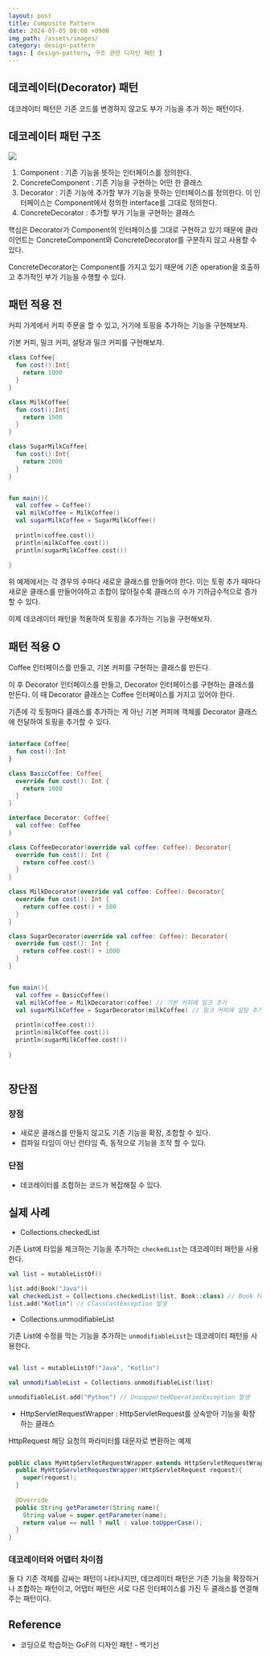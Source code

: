 ```yaml
---
layout: post
title: Composite Pattern
date: 2024-07-05 08:00 +0900
img_path: /assets/images/
category: design-pattern
tags: [ design-pattern, 구조 관련 디자인 패턴 ]
---
```


## 데코레이터(Decorator) 패턴

데코레이터 패턴은 기존 코드를 변경하지 않고도 부가 기능을 추가 하는 패턴이다. 

## 데코레이터 패턴 구조

![]({{site.url}}/assets/images/decorator.png)

1. Component : 기존 기능을 뜻하는 인터페이스를 정의한다.
2. ConcreteComponent : 기존 기능을 구현하는 어떤 한 클래스
3. Decorator : 기존 기능에 추가할 부가 기능을 뜻하는 인터페이스를 정의한다. 이 인터페이스는 Component에서 정의한 interface를 그대로 정의한다. 
4. ConcreteDecorator : 추가할 부가 기능을 구현하는 클래스

핵심은 Decorator가 Component의 인터페이스를 그대로 구현하고 있기 때문에 클라이언트는 ConcreteComponent와 ConcreteDecorator를 구분하지 않고 사용할 수 있다.

ConcreteDecorator는 Component를 가지고 있기 때문에 기존 operation을 호출하고 추가적인 부가 기능을 수행할 수 있다.

## 패턴 적용 전 

커피 가게에서 커피 주문을 할 수 있고, 거기에 토핑을 추가하는 기능을 구현해보자.

기본 커피, 밀크 커피, 설탕과 밀크 커피를 구현해보자.

```kotlin
class Coffee{
  fun cost():Int{
    return 1000
  }
}

class MilkCoffee{
  fun cost():Int{
    return 1500
  }
}

class SugarMilkCoffee{
  fun cost():Int{
    return 2000
  }
}


fun main(){
  val coffee = Coffee()
  val milkCoffee = MilkCoffee()
  val sugarMilkCoffee = SugarMilkCoffee()
  
  println(coffee.cost())
  println(milkCoffee.cost())
  println(sugarMilkCoffee.cost())
  
}

```

위 예제에서는 각 경우의 수마다 새로운 클래스를 만들어야 한다. 이는 토핑 추가 때마다 새로운 클래스를 만들어야하고 조합이 많아질수록 클래스의 수가 기하급수적으로 증가할 수 있다.

이제 데코레이터 패턴을 적용하여 토핑을 추가하는 기능을 구현해보자.

## 패턴 적용 O 

Coffee 인터페이스를 만들고, 기본 커피를 구현하는 클래스를 만든다. 

이 후 Decorator 인터페이스를 만들고, Decorator 인터페이스를 구현하는 클래스를 만든다. 이 때 Decorator 클래스는 Coffee 인터페이스를 가지고 있어야 한다.

기존에 각 토핑마다 클래스를 추가하는 게 아닌 기본 커피에 객체를 Decorator 클래스에 전달하여 토핑을 추가할 수 있다.

```kotlin

interface Coffee{
  fun cost():Int
}

class BasicCoffee: Coffee{
  override fun cost(): Int {
    return 1000
  }
}

interface Decorator: Coffee{
  val coffee: Coffee
}

class CoffeeDecorator(override val coffee: Coffee): Decorator{
  override fun cost(): Int {
    return coffee.cost()
  }
}

class MilkDecorator(override val coffee: Coffee): Decorator{
  override fun cost(): Int {
    return coffee.cost() + 500
  }
}

class SugarDecorator(override val coffee: Coffee): Decorator{
  override fun cost(): Int {
    return coffee.cost() + 1000
  }
}

```

```kotlin

fun main(){
  val coffee = BasicCoffee()
  val milkCoffee = MilkDecorator(coffee) // 기본 커피에 밀크 추가
  val sugarMilkCoffee = SugarDecorator(milkCoffee) // 밀크 커피에 설탕 추가
  
  println(coffee.cost())
  println(milkCoffee.cost())
  println(sugarMilkCoffee.cost())
  
}



```




## 장단점

### 장점

- 새로운 클래스를 만들지 않고도 기존 기능을 확장, 조합할 수 있다.
- 컴파일 타임이 아닌 런타임 즉, 동적으로 기능을 조작 할 수 있다. 


### 단점 

- 데코레이터를 조합하는 코드가 복잡해질 수 있다.


## 실제 사례

- Collections.checkedList

기존 List에 타입을 체크하는 기능을 추가하는 `checkedList`는 데코레이터 패턴을 사용한다. 

```kotlin
val list = mutableListOf()

list.add(Book("Java"))
val checkedList = Collections.checkedList(list, Book::class) // Book 타입만 추가할 수 있는 리스트
list.add("Kotlin") // ClassCastException 발생


```

- Collections.unmodifiableList

기존 List에 수정을 막는 기능을 추가하는 `unmodifiableList`는 데코레이터 패턴을 사용한다.

```kotlin

val list = mutableListOf("Java", "Kotlin")

val unmodifiableList = Collections.unmodifiableList(list)

unmodifiableList.add("Python") // UnsupportedOperationException 발생

```

- HttpServletRequestWrapper : HttpServletRequest를 상속받아 기능을 확장하는 클래스 

HttpRequest 해당 요청의 파라미터를 대문자로 변환하는 예제

```java

public class MyHttpServletRequestWrapper extends HttpServletRequestWrapper{
  public MyHttpServletRequestWrapper(HttpServletRequest request){
    super(request);
  }
  
  @Override
  public String getParameter(String name){
    String value = super.getParameter(name);
    return value == null ? null : value.toUpperCase();
  }
}

```

### 데코레이터와 어댑터 차이점 

둘 다 기존 객체를 감싸는 패턴이 나타나지만, 데코레이터 패턴은 기존 기능을 확장하거나 조합하는 패턴이고, 어댑터 패턴은 서로 다른 인터페이스를 가진 두 클래스를 연결해주는 패턴이다.


## Reference

- 코딩으로 학습하는 GoF의 디자인 패턴 - 백기선




